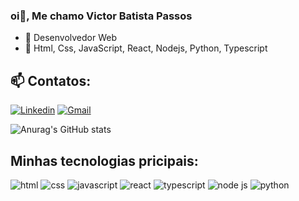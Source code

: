 ### oi👋, Me chamo Victor Batista Passos

- 🔭 Desenvolvedor Web
- 🌱 Html, Css, JavaScript, React, Nodejs, Python, Typescript
## 📫 Contatos:
  [![Linkedin](https://img.shields.io/badge/LinkedIn-0077B5?style=for-the-badge&logo=linkedin&logoColor=white)](https://www.linkedin.com/in/victor-batista-passos-5805a3201/) [![Gmail](https://img.shields.io/badge/Gmail-D14836?style=for-the-badge&logo=gmail&logoColor=white)](mailto:vbatistapassos@gmail.com)

![Anurag's GitHub stats](https://github-readme-stats.vercel.app/api?username=victorBP02&theme=dark&show_icons=true)

## Minhas tecnologias pricipais:
<div style="display: inline_block">
<img src="https://img.shields.io/badge/HTML5-E34F26?style=for-the-badge&logo=html5&logoColor=white" alt="html">
<img src="https://img.shields.io/badge/CSS3-1572B6?style=for-the-badge&logo=css3&logoColor=white" alt="css">
<img src="https://img.shields.io/badge/JavaScript-F7DF1E?style=for-the-badge&logo=javascript&logoColor=black" alt="javascript">
<img src="https://img.shields.io/badge/REACT-1572B6?style=for-the-badge&logo=react&logoColor=white" alt="react">
<img src="https://img.shields.io/badge/TypeScript-007ACC?style=for-the-badge&logo=typescript&logoColor=white" alt="typescript">
<img src="https://img.shields.io/badge/Node.js-43853D?style=for-the-badge&logo=node.js&logoColor=white" alt="node js">
<img src="https://img.shields.io/badge/Python-3776AB?style=for-the-badge&logo=python&logoColor=white" alt="python">
</div><br>
